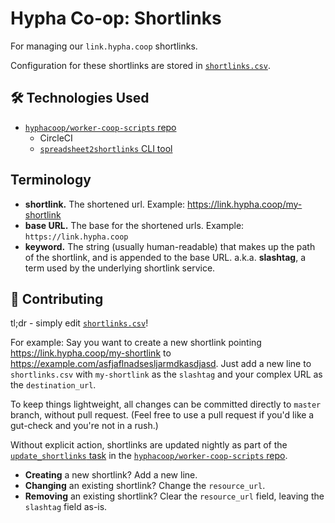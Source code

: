 # Hypha Co-op: Shortlinks

For managing our `link.hypha.coop` shortlinks.

Configuration for these shortlinks are stored in
[`shortlinks.csv`](/shortlinks.csv).

## :hammer_and_wrench: Technologies Used

- [`hyphacoop/worker-coop-scripts` repo][scripts]
  - CircleCI
  - [`spreadsheet2shortlinks` CLI
    tool](https://github.com/hyphacoop/spreadsheet2shortlinks)

## Terminology

- **shortlink.** The shortened url. Example:
  https://link.hypha.coop/my-shortlink
- **base URL.** The base for the shortened urls. Example: `https://link.hypha.coop`
- **keyword.** The string (usually human-readable) that makes up the
  path of the shortlink, and is appended to the base URL. a.k.a.
**slashtag**, a term used by the underlying shortlink service.

## :muscle: Contributing

tl;dr - simply edit [`shortlinks.csv`](/shortlinks.csv)!

For example: Say you want to create a new shortlink pointing
https://link.hypha.coop/my-shortlink to
https://example.com/asfjaflnadsesljarmdkasdjasd. Just add a new line to
`shortlinks.csv` with `my-shortlink` as the `slashtag` and your complex
URL as the `destination_url`.

To keep things lightweight, all changes can be committed directly to
`master` branch, without pull request. (Feel free to use a pull request
if you'd like a gut-check and you're not in a rush.)

Without explicit action, shortlinks are updated nightly as part of the
[`update_shortlinks`
task](https://github.com/hyphacoop/worker-coop-scripts#update_shortlinks)
in the [`hyphacoop/worker-coop-scripts` repo][scripts].

   [scripts]: https://github.com/hyphacoop/worker-coop-scripts

- **Creating** a new shortlink? Add a new line.
- **Changing** an existing shortlink? Change the `resource_url`.
- **Removing** an existing shortlink? Clear the `resource_url` field, leaving the `slashtag` field as-is.
